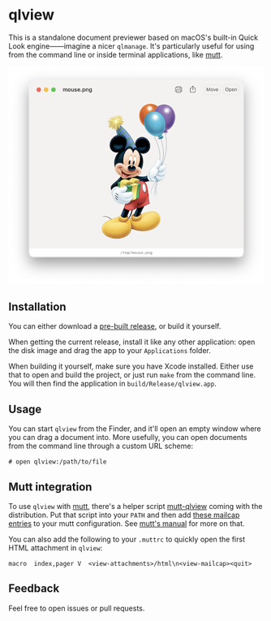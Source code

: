 # qlview

This is a standalone document previewer based on macOS's built-in
Quick Look engine——imagine a nicer `qlmanage`. It's particularly
useful for using from the command line or inside terminal
applications, like [mutt](http://www.mutt.org).

![Screenshot](screenshot.png "Screenshot")

## Installation

You can either download a [pre-built
release](https://github.com/rsmmr/qlview/releases), or build it
yourself.

When getting the current release, install it like any other
application: open the disk image and drag the app to your
`Applications` folder.

When building it yourself, make sure you have Xcode installed. Either
use that to open and build the project, or just run `make` from the
command line. You will then find the application in
`build/Release/qlview.app`.

## Usage

You can start `qlview` from the Finder, and it'll open an empty window
where you can drag a document into. More usefully, you can open
documents from the command line through a custom URL scheme:

```
# open qlview:/path/to/file
```

## Mutt integration

To use `qlview` with [mutt](http://www.mutt.org), there's a helper
script
[mutt-qlview](https://github.com/rsmmr/qlview/blob/main/mutt/mutt-qlview)
coming with the distribution. Put that script into your `PATH` and
then add [these mailcap
entries](https://github.com/rsmmr/qlview/blob/main/mutt/mailcap) to
your mutt configuration. See [mutt's
manual](http://www.mutt.org/doc/manual/#mailcap) for more on that.

You can also add the following to your `.muttrc` to quickly open the
first HTML attachment in `qlview`:

```
macro  index,pager V  <view-attachments>/html\n<view-mailcap><quit>
```

## Feedback

Feel free to open issues or pull requests.
